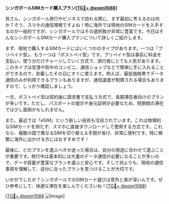 **シンガポールSIMカード購入プラン[[TG💪+ @esim1088](https://t.me/s/esim1088)]**

皆さん、シンガポール旅行やビジネスで訪れる際に、まず最初に考えるのは何か？そう、スマホの通信環境ですよね！特に海外では現地のSIMカードを入手するのが一般的ですが、シンガポールではその選択肢が非常に豊富です。今日はそんなシンガポールSIMカード購入プランについて詳しくご紹介します。

まず、現地で購入するSIMカードにはいくつかのタイプがあります。一つは「プリペイド型」、もう一つは「ポストペイ型」です。プリペイド型は事前に料金を支払い、使う分だけチャージしていく方式で、旅行者にとても人気があります。このタイプは空港や街中のコンビニ、通信ショップなどで簡単に手に入れることができるので、到着したその日にすぐに使えます。例えば、最低価格帯でデータ通信のみが利用できるプランもありますが、通信速度が制限される場合もありますので、しっかり確認しましょう。

一方、ポストペイ型は契約後に請求書で支払う方式で、長期滞在者向けのプランが多いです。ただし、パスポートの提示や身元証明が必要なため、短期間の滞在では少し面倒かもしれません。

また、最近では「eSIM」という新しい技術も注目されています。これは物理的なSIMカードを持たず、スマホに直接ダウンロードして使用する方式です。これなら、複数の国で異なるSIMを切り替える手間が省け、非常に便利です。特に頻繁に海外に出かける方にはおすすめです！

最後に、どのプランを選ぶべきか迷った場合は、自分の用途に合わせて選ぶことが重要です。旅行中は基本的には大量のデータ通信が必要になることが多いので、データ容量が豊富なプランを選ぶと安心です。そして何よりも、現地の通信事情を理解して、自分に合ったプランを見つけることが大切です。

いかがでしたか？シンガポールでのSIMカード選びは意外と奥が深いんです。ぜひ参考にして、快適な滞在を楽しんでくださいね！[[TG💪+ @esim1088](https://t.me/s/esim1088)]

[[TG💪+ @esim1088](https://t.me/s/esim1088) ![Image](https://i.postimg.cc/Y0z9fWf4/image.png)]